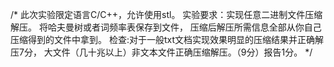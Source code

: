 /*
此次实验限定语言C/C++，允许使用stl。
实验要求：实现任意二进制文件压缩解压。
将哈夫曼树或者词频率表保存到文件，
压缩后解压所需信息全部从你自己压缩得到的文件中拿到。
检查:对于一般txt文档实现效果明显的压缩结果并正确解压7分，
大文件（几十兆以上）非文本文件正确压缩解压。（9分）报告1分。 
*/

